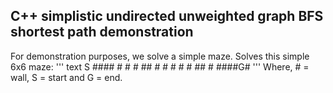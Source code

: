 ## C++ simplistic undirected unweighted graph BFS shortest path demonstration

For demonstration purposes, we solve a simple maze.
Solves this simple 6x6 maze:
''' text
	S ####
	#  # #
	## # #
	#    #
 	# ## #
	####G#
'''
Where, # = wall, S = start and G = end.
